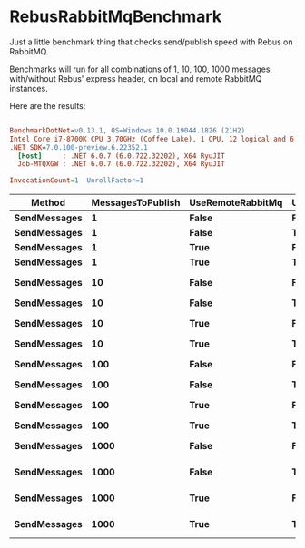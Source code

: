 # RebusRabbitMqBenchmark

Just a little benchmark thing that checks send/publish speed with Rebus on RabbitMQ.

Benchmarks will run for all combinations of 1, 10, 100, 1000 messages, with/without Rebus' express header, on local and remote RabbitMQ instances.

Here are the results:

``` ini

BenchmarkDotNet=v0.13.1, OS=Windows 10.0.19044.1826 (21H2)
Intel Core i7-8700K CPU 3.70GHz (Coffee Lake), 1 CPU, 12 logical and 6 physical cores
.NET SDK=7.0.100-preview.6.22352.1
  [Host]     : .NET 6.0.7 (6.0.722.32202), X64 RyuJIT
  Job-MTQXGW : .NET 6.0.7 (6.0.722.32202), X64 RyuJIT

InvocationCount=1  UnrollFactor=1  

```
|       Method | MessagesToPublish | UseRemoteRabbitMq | UseExpress |             Mean |          Error |        StdDev |           Median |              Min |             Max |
|------------- |------------------ |------------------ |----------- |-----------------:|---------------:|--------------:|-----------------:|-----------------:|----------------:|
| **SendMessages** |                 **1** |             **False** |      **False** |      **4,854.30 μs** |     **205.830 μs** |     **590.57 μs** |      **4,698.50 μs** |      **3,629.80 μs** |      **6,374.0 μs** |
| **SendMessages** |                 **1** |             **False** |       **True** |         **85.13 μs** |       **9.671 μs** |      **28.06 μs** |         **71.30 μs** |         **48.50 μs** |        **169.6 μs** |
| **SendMessages** |                 **1** |              **True** |      **False** |     **42,687.45 μs** |     **632.375 μs** |     **560.58 μs** |     **42,499.85 μs** |     **42,184.20 μs** |     **44,212.7 μs** |
| **SendMessages** |                 **1** |              **True** |       **True** |         **84.85 μs** |      **10.642 μs** |      **30.88 μs** |         **70.05 μs** |         **47.55 μs** |        **174.4 μs** |
| **SendMessages** |                **10** |             **False** |      **False** |     **19,795.14 μs** |     **458.552 μs** |   **1,293.35 μs** |     **19,796.50 μs** |     **16,132.80 μs** |     **23,765.5 μs** |
| **SendMessages** |                **10** |             **False** |       **True** |        **236.16 μs** |      **14.574 μs** |      **40.63 μs** |        **226.00 μs** |        **178.50 μs** |        **356.1 μs** |
| **SendMessages** |                **10** |              **True** |      **False** |    **422,666.95 μs** |   **3,452.329 μs** |   **2,882.85 μs** |    **422,308.80 μs** |    **418,075.60 μs** |    **428,786.8 μs** |
| **SendMessages** |                **10** |              **True** |       **True** |        **222.43 μs** |      **12.218 μs** |      **35.06 μs** |        **218.00 μs** |        **141.10 μs** |        **305.0 μs** |
| **SendMessages** |               **100** |             **False** |      **False** |    **151,661.01 μs** |   **4,065.662 μs** |  **11,467.27 μs** |    **148,554.95 μs** |    **133,644.80 μs** |    **184,922.9 μs** |
| **SendMessages** |               **100** |             **False** |       **True** |      **1,636.05 μs** |      **95.336 μs** |     **276.59 μs** |      **1,606.90 μs** |      **1,072.50 μs** |      **2,295.5 μs** |
| **SendMessages** |               **100** |              **True** |      **False** |  **3,907,092.06 μs** |  **15,538.773 μs** |  **13,774.72 μs** |  **3,904,548.85 μs** |  **3,892,563.55 μs** |  **3,941,198.5 μs** |
| **SendMessages** |               **100** |              **True** |       **True** |      **1,357.77 μs** |      **47.439 μs** |     **134.58 μs** |      **1,358.00 μs** |        **996.30 μs** |      **1,639.4 μs** |
| **SendMessages** |              **1000** |             **False** |      **False** |  **1,444,268.90 μs** |  **28,651.335 μs** |  **58,527.09 μs** |  **1,438,041.40 μs** |  **1,323,592.60 μs** |  **1,570,884.6 μs** |
| **SendMessages** |              **1000** |             **False** |       **True** |     **13,251.05 μs** |     **630.965 μs** |   **1,840.55 μs** |     **12,972.50 μs** |      **9,496.40 μs** |     **17,786.0 μs** |
| **SendMessages** |              **1000** |              **True** |      **False** | **42,631,822.35 μs** | **216,419.328 μs** | **202,438.77 μs** | **42,655,999.40 μs** | **42,304,726.10 μs** | **42,971,410.1 μs** |
| **SendMessages** |              **1000** |              **True** |       **True** |     **12,943.64 μs** |     **377.540 μs** |   **1,083.23 μs** |     **12,928.30 μs** |     **10,141.50 μs** |     **15,370.8 μs** |
